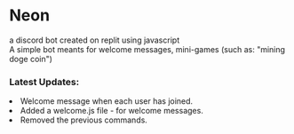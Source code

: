 # Neon
a discord bot created on replit using javascript
<br>
A simple bot meants for welcome messages, mini-games (such as: "mining doge coin")
<h3>Latest Updates: </h3>
<li>Welcome message when each user has joined.</li>
<li>Added a welcome.js file - for welcome messages.</li>
<li>Removed the previous commands.</li>
